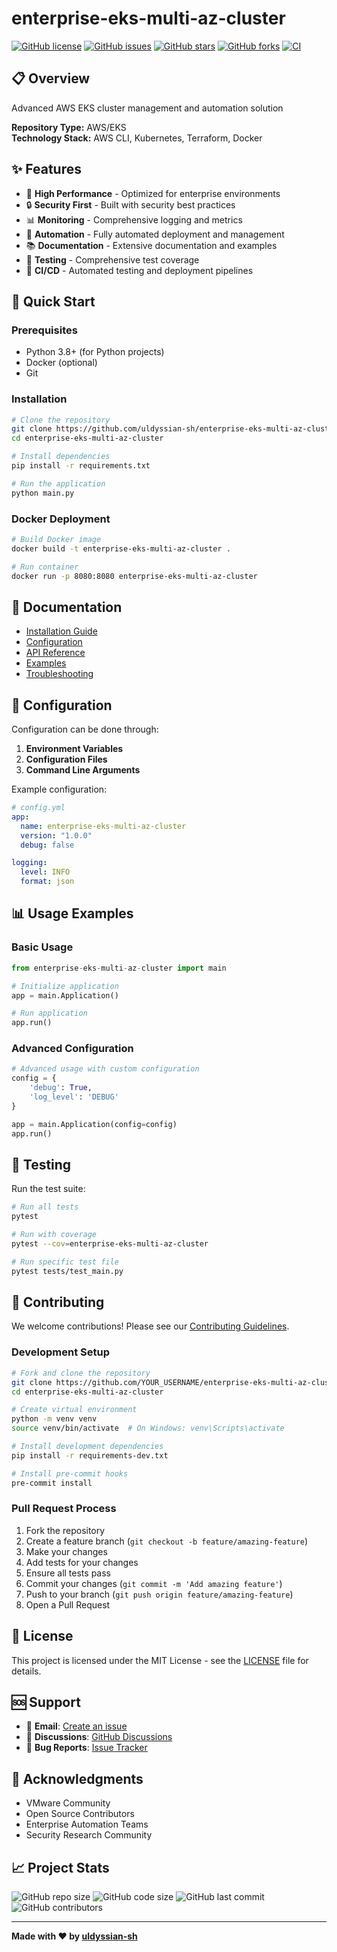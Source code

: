 # enterprise-eks-multi-az-cluster

[![GitHub license](https://img.shields.io/github/license/uldyssian-sh/enterprise-eks-multi-az-cluster)](https://github.com/uldyssian-sh/enterprise-eks-multi-az-cluster/blob/main/LICENSE)
[![GitHub issues](https://img.shields.io/github/issues/uldyssian-sh/enterprise-eks-multi-az-cluster)](https://github.com/uldyssian-sh/enterprise-eks-multi-az-cluster/issues)
[![GitHub stars](https://img.shields.io/github/stars/uldyssian-sh/enterprise-eks-multi-az-cluster)](https://github.com/uldyssian-sh/enterprise-eks-multi-az-cluster/stargazers)
[![GitHub forks](https://img.shields.io/github/forks/uldyssian-sh/enterprise-eks-multi-az-cluster)](https://github.com/uldyssian-sh/enterprise-eks-multi-az-cluster/network)
[![CI](https://github.com/uldyssian-sh/enterprise-eks-multi-az-cluster/workflows/CI/badge.svg)](https://github.com/uldyssian-sh/enterprise-eks-multi-az-cluster/actions)

## 📋 Overview

Advanced AWS EKS cluster management and automation solution

**Repository Type:** AWS/EKS  
**Technology Stack:** AWS CLI, Kubernetes, Terraform, Docker

## ✨ Features

- 🚀 **High Performance** - Optimized for enterprise environments
- 🔒 **Security First** - Built with security best practices
- 📊 **Monitoring** - Comprehensive logging and metrics
- 🔧 **Automation** - Fully automated deployment and management
- 📚 **Documentation** - Extensive documentation and examples
- 🧪 **Testing** - Comprehensive test coverage
- 🔄 **CI/CD** - Automated testing and deployment pipelines

## 🚀 Quick Start

### Prerequisites

- Python 3.8+ (for Python projects)
- Docker (optional)
- Git

### Installation

```bash
# Clone the repository
git clone https://github.com/uldyssian-sh/enterprise-eks-multi-az-cluster.git
cd enterprise-eks-multi-az-cluster

# Install dependencies
pip install -r requirements.txt

# Run the application
python main.py
```

### Docker Deployment

```bash
# Build Docker image
docker build -t enterprise-eks-multi-az-cluster .

# Run container
docker run -p 8080:8080 enterprise-eks-multi-az-cluster
```

## 📖 Documentation

- [Installation Guide](docs/installation.md)
- [Configuration](docs/configuration.md)
- [API Reference](docs/api.md)
- [Examples](examples/)
- [Troubleshooting](docs/troubleshooting.md)

## 🔧 Configuration

Configuration can be done through:

1. **Environment Variables**
2. **Configuration Files**
3. **Command Line Arguments**

Example configuration:

```yaml
# config.yml
app:
  name: enterprise-eks-multi-az-cluster
  version: "1.0.0"
  debug: false

logging:
  level: INFO
  format: json
```

## 📊 Usage Examples

### Basic Usage

```python
from enterprise-eks-multi-az-cluster import main

# Initialize application
app = main.Application()

# Run application
app.run()
```

### Advanced Configuration

```python
# Advanced usage with custom configuration
config = {
    'debug': True,
    'log_level': 'DEBUG'
}

app = main.Application(config=config)
app.run()
```

## 🧪 Testing

Run the test suite:

```bash
# Run all tests
pytest

# Run with coverage
pytest --cov=enterprise-eks-multi-az-cluster

# Run specific test file
pytest tests/test_main.py
```

## 🤝 Contributing

We welcome contributions! Please see our [Contributing Guidelines](CONTRIBUTING.md).

### Development Setup

```bash
# Fork and clone the repository
git clone https://github.com/YOUR_USERNAME/enterprise-eks-multi-az-cluster.git
cd enterprise-eks-multi-az-cluster

# Create virtual environment
python -m venv venv
source venv/bin/activate  # On Windows: venv\Scripts\activate

# Install development dependencies
pip install -r requirements-dev.txt

# Install pre-commit hooks
pre-commit install
```

### Pull Request Process

1. Fork the repository
2. Create a feature branch (`git checkout -b feature/amazing-feature`)
3. Make your changes
4. Add tests for your changes
5. Ensure all tests pass
6. Commit your changes (`git commit -m 'Add amazing feature'`)
7. Push to your branch (`git push origin feature/amazing-feature`)
8. Open a Pull Request

## 📄 License

This project is licensed under the MIT License - see the [LICENSE](LICENSE) file for details.

## 🆘 Support

- 📧 **Email**: [Create an issue](https://github.com/uldyssian-sh/enterprise-eks-multi-az-cluster/issues/new)
- 💬 **Discussions**: [GitHub Discussions](https://github.com/uldyssian-sh/enterprise-eks-multi-az-cluster/discussions)
- 🐛 **Bug Reports**: [Issue Tracker](https://github.com/uldyssian-sh/enterprise-eks-multi-az-cluster/issues)

## 🙏 Acknowledgments

- VMware Community
- Open Source Contributors
- Enterprise Automation Teams
- Security Research Community

## 📈 Project Stats

![GitHub repo size](https://img.shields.io/github/repo-size/uldyssian-sh/enterprise-eks-multi-az-cluster)
![GitHub code size](https://img.shields.io/github/languages/code-size/uldyssian-sh/enterprise-eks-multi-az-cluster)
![GitHub last commit](https://img.shields.io/github/last-commit/uldyssian-sh/enterprise-eks-multi-az-cluster)
![GitHub contributors](https://img.shields.io/github/contributors/uldyssian-sh/enterprise-eks-multi-az-cluster)

---

**Made with ❤️ by [uldyssian-sh](https://github.com/uldyssian-sh)**
<!-- Deployment trigger Wed Sep 17 22:40:39 CEST 2025 -->
